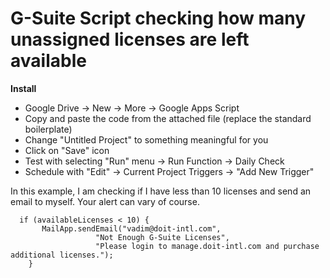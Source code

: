 # G-Suite Script checking how many unassigned licenses are left available

**Install**
 - Google Drive -> New -> More -> Google Apps Script
 - Copy and paste the code from the attached file (replace the standard boilerplate)
 - Change "Untitled Project" to something meaningful for you
 - Click on "Save" icon
 - Test with selecting "Run" menu -> Run Function -> Daily Check
 - Schedule with "Edit" -> Current Project Triggers -> "Add New Trigger"

In this example, I am checking if I have less than 10 licenses and send an email to myself. Your alert can vary of course. 
```
  if (availableLicenses < 10) {
       MailApp.sendEmail("vadim@doit-intl.com",
                   "Not Enough G-Suite Licenses",
                   "Please login to manage.doit-intl.com and purchase additional licenses.");
    }
```
